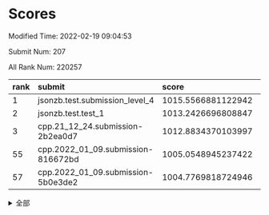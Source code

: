 # Scores

Modified Time: 2022-02-19 09:04:53

Submit Num: 207

All Rank Num: 220257

| rank |               submit               |       score        |       sigma        | pk_num |
| :--- | :--------------------------------- | :----------------- | :----------------- | :----- |
| 1    | jsonzb.test.submission_level_4     | 1015.5566881122942 | 0.8495141070850145 | 4253   |
| 2    | jsonzb.test.test_1                 | 1013.2426696808847 | 0.8145462492113498 | 4254   |
| 3    | cpp.21_12_24.submission-2b2ea0d7   | 1012.8834370103997 | 0.7855040836735    | 4261   |
| 55   | cpp.2022_01_09.submission-816672bd | 1005.0548945237422 | 0.7233400915838976 | 4258   |
| 57   | cpp.2022_01_09.submission-5b0e3de2 | 1004.7769818724946 | 0.7286016304028834 | 4262   |


<details>
<summary>全部</summary>

| rank |                 submit                 |       score        |       sigma        | pk_num |
| :--- | :------------------------------------- | :----------------- | :----------------- | :----- |
| 1    | jsonzb.test.submission_level_4         | 1015.5566881122942 | 0.8495141070850145 | 4253   |
| 2    | jsonzb.test.test_1                     | 1013.2426696808847 | 0.8145462492113498 | 4254   |
| 3    | cpp.21_12_24.submission-2b2ea0d7       | 1012.8834370103997 | 0.7855040836735    | 4261   |
| 4    | gobigger.level_3.submission_level_3_15 | 1011.796283892866  | 0.7862765083014307 | 4253   |
| 5    | gobigger.level_3.submission_level_3_2  | 1011.3512007676316 | 0.7815210237427929 | 4261   |
| 6    | gobigger.level_3.submission_level_3_19 | 1011.3439353671688 | 0.7763719855983704 | 4253   |
| 7    | gobigger.level_3.submission_level_3_32 | 1011.145126884718  | 0.7714194812795173 | 4259   |
| 8    | gobigger.level_3.submission_level_3_4  | 1011.047131466026  | 0.7605032102806829 | 4255   |
| 9    | gobigger.level_3.submission_level_3_10 | 1011.0227578797671 | 0.7553138804635852 | 4252   |
| 10   | gobigger.level_3.submission_level_3_35 | 1010.9561000970017 | 0.7757795397808611 | 4257   |
| 11   | gobigger.level_3.submission_level_3_25 | 1010.9279064557203 | 0.7604153649849588 | 4256   |
| 12   | gobigger.level_3.submission_level_3_7  | 1010.8981254764238 | 0.7818226187864974 | 4255   |
| 13   | gobigger.level_3.submission_level_3_8  | 1010.8466137378925 | 0.772588773038708  | 4257   |
| 14   | gobigger.level_3.submission_level_3_27 | 1010.7781645930872 | 0.7780730505280091 | 4257   |
| 15   | gobigger.level_3.submission_level_3_46 | 1010.5957732919283 | 0.7692498866760616 | 4258   |
| 16   | gobigger.level_3.submission_level_3_17 | 1010.5905640746091 | 0.7686560326737182 | 4254   |
| 17   | gobigger.level_3.submission_level_3_37 | 1010.5858035102576 | 0.7538539049818567 | 4259   |
| 18   | gobigger.level_3.submission_level_3_14 | 1010.5700669146654 | 0.7618938388848212 | 4260   |
| 19   | gobigger.level_3.submission_level_3_47 | 1010.5038983572986 | 0.7520416796753183 | 4255   |
| 20   | gobigger.level_3.submission_level_3_48 | 1010.4845754094657 | 0.7603456902380785 | 4254   |
| 21   | gobigger.level_3.submission_level_3_29 | 1010.3966951673531 | 0.7402540057196709 | 4255   |
| 22   | gobigger.level_3.submission_level_3_33 | 1010.276176099318  | 0.7807749864287263 | 4258   |
| 23   | gobigger.level_3.submission_level_3_26 | 1009.9554214203763 | 0.7621624353866642 | 4255   |
| 24   | gobigger.level_3.submission_level_3_13 | 1009.9413339706427 | 0.7659904582654335 | 4254   |
| 25   | gobigger.level_3.submission_level_3_12 | 1009.9398531466239 | 0.7453925275152751 | 4253   |
| 26   | gobigger.level_3.submission_level_3_22 | 1009.9138445360979 | 0.7559283326679951 | 4256   |
| 27   | gobigger.level_3.submission_level_3_5  | 1009.9103653314451 | 0.7696395508313405 | 4258   |
| 28   | gobigger.level_3.submission_level_3_16 | 1009.900785371352  | 0.7616751524282104 | 4255   |
| 29   | gobigger.level_3.submission_level_3_34 | 1009.8717696556854 | 0.7315224817528043 | 4256   |
| 30   | gobigger.level_3.submission_level_3_0  | 1009.855517300632  | 0.7627620348732609 | 4262   |
| 31   | gobigger.level_3.submission_level_3_21 | 1009.7948836571597 | 0.7669631911096151 | 4257   |
| 32   | gobigger.level_3.submission_level_3_39 | 1009.778261317122  | 0.7436961687780386 | 4261   |
| 33   | gobigger.level_3.submission_level_3_11 | 1009.7160547627029 | 0.7568867235851986 | 4259   |
| 34   | gobigger.level_3.submission_level_3_36 | 1009.6977895806594 | 0.7371477507254061 | 4259   |
| 35   | gobigger.level_3.submission_level_3_38 | 1009.6400524502602 | 0.7643773674889952 | 4260   |
| 36   | gobigger.level_3.submission_level_3_45 | 1009.6379990347983 | 0.7504685554601639 | 4257   |
| 37   | gobigger.level_3.submission_level_3_9  | 1009.5858159333513 | 0.7708540464625219 | 4257   |
| 38   | gobigger.level_3.submission_level_3_43 | 1009.5556534258554 | 0.741433663046476  | 4253   |
| 39   | gobigger.level_3.submission_level_3_44 | 1009.5443557528965 | 0.7621084948786319 | 4253   |
| 40   | gobigger.level_3.submission_level_3_3  | 1009.5119814773711 | 0.7512592044721976 | 4251   |
| 41   | gobigger.level_3.submission_level_3_24 | 1009.4820527348587 | 0.7541696458248196 | 4253   |
| 42   | gobigger.level_3.submission_level_3_30 | 1009.4671461939948 | 0.7366768556871025 | 4260   |
| 43   | gobigger.level_3.submission_level_3_1  | 1009.4572927565865 | 0.7471758429617152 | 4252   |
| 44   | gobigger.level_3.submission_level_3_23 | 1009.4072941265862 | 0.7334287169018326 | 4259   |
| 45   | gobigger.level_3.submission_level_3_6  | 1009.351624647789  | 0.7424440729776405 | 4254   |
| 46   | gobigger.level_3.submission_level_3_40 | 1009.007846361038  | 0.7540246567568724 | 4258   |
| 47   | gobigger.level_3.submission_level_3_41 | 1008.8556971536951 | 0.7532804771241378 | 4251   |
| 48   | gobigger.level_3.submission_level_3_31 | 1008.8279746957056 | 0.7484623278046545 | 4258   |
| 49   | gobigger.level_3.submission_level_3_42 | 1008.8158340595179 | 0.7487681111103289 | 4257   |
| 50   | gobigger.level_3.submission_level_3_49 | 1008.7778867721266 | 0.7399708217086185 | 4252   |
| 51   | gobigger.level_3.submission_level_3_18 | 1008.7699593046395 | 0.7568680322097638 | 4253   |
| 52   | gobigger.level_3.submission_level_3_28 | 1008.7303770884397 | 0.757645101129546  | 4260   |
| 53   | gobigger.level_3.submission_level_3_20 | 1008.332471480639  | 0.7495391875906053 | 4256   |
| 54   | gobigger.level_1.submission_level_1_43 | 1005.8203469141954 | 0.7236244453856524 | 4250   |
| 55   | cpp.2022_01_09.submission-816672bd     | 1005.0548945237422 | 0.7233400915838976 | 4258   |
| 56   | gobigger.level_1.submission_level_1_26 | 1004.9262780314261 | 0.7157193466884146 | 4253   |
| 57   | cpp.2022_01_09.submission-5b0e3de2     | 1004.7769818724946 | 0.7286016304028834 | 4262   |
| 58   | gobigger.level_1.submission_level_1_0  | 1004.7318391375642 | 0.7280195322447188 | 4253   |
| 59   | gobigger.level_1.submission_level_1_45 | 1004.6868692108839 | 0.7148015981318301 | 4254   |
| 60   | gobigger.level_1.submission_level_1_36 | 1004.3566466787593 | 0.7125560513988471 | 4255   |
| 61   | gobigger.level_1.submission_level_1_7  | 1004.3445756804064 | 0.7173568677714124 | 4266   |
| 62   | gobigger.level_1.submission_level_1_23 | 1004.0652115755843 | 0.7162725001699771 | 4258   |
| 63   | gobigger.level_1.submission_level_1_17 | 1004.0417748995865 | 0.7161553373773748 | 4253   |
| 64   | gobigger.level_1.submission_level_1_34 | 1004.0188779869596 | 0.7269206852350337 | 4256   |
| 65   | gobigger.level_1.submission_level_1_6  | 1003.9031031642342 | 0.7104943150397652 | 4252   |
| 66   | gobigger.level_1.submission_level_1_15 | 1003.8316988123166 | 0.7104857946012101 | 4261   |
| 67   | gobigger.level_1.submission_level_1_31 | 1003.7887053436622 | 0.7155372742258135 | 4259   |
| 68   | gobigger.level_1.submission_level_1_42 | 1003.756312819194  | 0.7194846869829984 | 4259   |
| 69   | gobigger.level_1.submission_level_1_46 | 1003.7506962605532 | 0.7129930103942689 | 4258   |
| 70   | gobigger.level_1.submission_level_1_21 | 1003.7292625930418 | 0.7263535120606296 | 4257   |
| 71   | gobigger.level_1.submission_level_1_29 | 1003.6361957390607 | 0.717071745932291  | 4254   |
| 72   | gobigger.level_1.submission_level_1_38 | 1003.589543724468  | 0.7107351115025119 | 4258   |
| 73   | gobigger.level_1.submission_level_1_8  | 1003.5539574827437 | 0.7195329189911945 | 4257   |
| 74   | gobigger.level_1.submission_level_1_40 | 1003.5233254397021 | 0.7201740097512297 | 4258   |
| 75   | gobigger.level_1.submission_level_1_1  | 1003.4932952598823 | 0.707342056163616  | 4252   |
| 76   | gobigger.level_1.submission_level_1_18 | 1003.4605375958963 | 0.7084404069477033 | 4257   |
| 77   | gobigger.level_1.submission_level_1_25 | 1003.4427574967416 | 0.7198444905945873 | 4252   |
| 78   | gobigger.level_1.submission_level_1_10 | 1003.4108058654855 | 0.7099661669244626 | 4256   |
| 79   | gobigger.level_1.submission_level_1_20 | 1003.410531812088  | 0.7094690053031564 | 4262   |
| 80   | gobigger.level_1.submission_level_1_3  | 1003.3461786750996 | 0.7156121565358767 | 4253   |
| 81   | gobigger.level_1.submission_level_1_47 | 1003.3317605351308 | 0.7262301627276629 | 4250   |
| 82   | gobigger.level_1.submission_level_1_24 | 1003.2446350791811 | 0.7263981134706049 | 4249   |
| 83   | gobigger.level_1.submission_level_1_12 | 1003.1262740892291 | 0.7140457966825331 | 4264   |
| 84   | gobigger.level_1.submission_level_1_32 | 1003.1219857720097 | 0.7148850883812267 | 4258   |
| 85   | gobigger.level_1.submission_level_1_2  | 1003.0974478146317 | 0.7130074917175837 | 4255   |
| 86   | gobigger.level_1.submission_level_1_9  | 1003.0915342417345 | 0.7187383081756906 | 4251   |
| 87   | gobigger.level_1.submission_level_1_44 | 1003.0219627105662 | 0.7149042451667734 | 4256   |
| 88   | gobigger.level_1.submission_level_1_41 | 1002.9425887520625 | 0.7070201368821832 | 4258   |
| 89   | gobigger.level_1.submission_level_1_35 | 1002.9168181137719 | 0.7112985437076914 | 4257   |
| 90   | gobigger.level_1.submission_level_1_13 | 1002.8875065183047 | 0.722443891058479  | 4256   |
| 91   | gobigger.level_1.submission_level_1_11 | 1002.8662523049899 | 0.7118853095544909 | 4249   |
| 92   | gobigger.level_1.submission_level_1_16 | 1002.8210468658284 | 0.7151088303943548 | 4257   |
| 93   | gobigger.level_1.submission_level_1_39 | 1002.6893006323165 | 0.7126092840670958 | 4257   |
| 94   | gobigger.level_1.submission_level_1_14 | 1002.6729989757324 | 0.7146626793132681 | 4255   |
| 95   | gobigger.level_1.submission_level_1_28 | 1002.5271812500257 | 0.7168053939755373 | 4255   |
| 96   | gobigger.level_1.submission_level_1_33 | 1002.491715712865  | 0.7155785184876102 | 4261   |
| 97   | gobigger.level_1.submission_level_1_37 | 1002.488378023724  | 0.7145682179413231 | 4256   |
| 98   | gobigger.level_1.submission_level_1_27 | 1002.2512814191639 | 0.7094729784651749 | 4254   |
| 99   | gobigger.level_1.submission_level_1_30 | 1002.2464786809103 | 0.6975204089114735 | 4256   |
| 100  | gobigger.level_1.submission_level_1_49 | 1002.1295692928483 | 0.715901313603734  | 4258   |
| 101  | gobigger.level_1.submission_level_1_48 | 1002.032374657509  | 0.7197932088677065 | 4254   |
| 102  | gobigger.level_1.submission_level_1_22 | 1001.9547637704574 | 0.7102797565702524 | 4258   |
| 103  | gobigger.level_1.submission_level_1_19 | 1001.7029962676502 | 0.7008980242057855 | 4256   |
| 104  | gobigger.level_1.submission_level_1_5  | 1001.6950558936112 | 0.7177434554696123 | 4259   |
| 105  | gobigger.level_1.submission_level_1_4  | 1001.247944062581  | 0.7107923897566627 | 4257   |
| 106  | gobigger.random.submission_random_14   | 997.5182521472926  | 0.7122189448417588 | 4254   |
| 107  | gobigger.random.submission_random_21   | 997.2917773772743  | 0.7105457259889826 | 4261   |
| 108  | gobigger.random.submission_random_41   | 997.2228678991904  | 0.7055924233916586 | 4255   |
| 109  | gobigger.random.submission_random_9    | 996.9322750010942  | 0.7115267176035703 | 4259   |
| 110  | gobigger.random.submission_random_38   | 996.840861800338   | 0.7075201732045362 | 4257   |
| 111  | gobigger.random.submission_random_37   | 996.8156377952776  | 0.7078545575275599 | 4253   |
| 112  | gobigger.random.submission_random_7    | 996.7131287427075  | 0.7090814706625458 | 4257   |
| 113  | gobigger.random.submission_random_17   | 996.6431719265051  | 0.706218847598122  | 4259   |
| 114  | gobigger.random.submission_random_10   | 996.5898674490232  | 0.7164467714769193 | 4260   |
| 115  | gobigger.random.submission_random_23   | 996.50336308879    | 0.7064599161823195 | 4255   |
| 116  | gobigger.random.submission_random_47   | 996.4740411399781  | 0.6974494990527683 | 4255   |
| 117  | gobigger.random.submission_random_28   | 996.419238471719   | 0.7080718314187513 | 4257   |
| 118  | gobigger.random.submission_random_34   | 996.4104091450783  | 0.7195558890828696 | 4257   |
| 119  | gobigger.random.submission_random_35   | 996.3920871809598  | 0.7101362586952645 | 4263   |
| 120  | gobigger.random.submission_random_13   | 996.3478145239543  | 0.7214104742050915 | 4254   |
| 121  | gobigger.random.submission_random_48   | 996.3468901420085  | 0.7083685386079053 | 4255   |
| 122  | gobigger.random.submission_random_5    | 996.3376047467962  | 0.7060377553893252 | 4255   |
| 123  | gobigger.random.submission_random_3    | 996.3179775748595  | 0.7115856499085659 | 4255   |
| 124  | gobigger.random.submission_random_33   | 996.3089417323819  | 0.7202274990582629 | 4255   |
| 125  | gobigger.random.submission_random_49   | 996.2138526386191  | 0.7026458268170664 | 4257   |
| 126  | gobigger.random.submission_random_36   | 996.0478426228909  | 0.7032115830352923 | 4254   |
| 127  | gobigger.random.submission_random_12   | 995.9493245385155  | 0.7235609367300415 | 4252   |
| 128  | gobigger.random.submission_random_46   | 995.905139891934   | 0.7140815023747344 | 4260   |
| 129  | gobigger.random.submission_random_45   | 995.8363535265861  | 0.7117967347136153 | 4253   |
| 130  | gobigger.random.submission_random_1    | 995.8269714446019  | 0.7149454745758348 | 4255   |
| 131  | gobigger.random.submission_random_18   | 995.7705976153197  | 0.7063681359303999 | 4256   |
| 132  | gobigger.random.submission_random_25   | 995.7471215977932  | 0.7209133769560309 | 4257   |
| 133  | gobigger.random.submission_random_39   | 995.7423427245885  | 0.708537794556825  | 4248   |
| 134  | gobigger.random.submission_random_40   | 995.7389727630332  | 0.7128672506888092 | 4255   |
| 135  | gobigger.random.submission_random_44   | 995.6772215917598  | 0.7054073656320073 | 4256   |
| 136  | gobigger.random.submission_random_22   | 995.6677095068189  | 0.6998105838307376 | 4256   |
| 137  | gobigger.random.submission_random_19   | 995.6614427269208  | 0.7052390821433147 | 4260   |
| 138  | gobigger.random.submission_random_11   | 995.6514161658163  | 0.7298148797094659 | 4256   |
| 139  | gobigger.random.submission_random_20   | 995.621552713543   | 0.7146632860212069 | 4255   |
| 140  | gobigger.random.submission_random_2    | 995.5961245295504  | 0.7160777086819798 | 4254   |
| 141  | gobigger.random.submission_random_27   | 995.5844529875595  | 0.705614167316746  | 4258   |
| 142  | gobigger.random.submission_random_6    | 995.5568499442079  | 0.7176090391782781 | 4252   |
| 143  | gobigger.random.submission_random_16   | 995.5537319799535  | 0.7206880201010477 | 4259   |
| 144  | gobigger.random.submission_random_4    | 995.5003069839006  | 0.7106877217038793 | 4252   |
| 145  | gobigger.random.submission_random_42   | 995.4989679348546  | 0.7283676476112789 | 4252   |
| 146  | gobigger.random.submission_random_32   | 995.3466887480553  | 0.6993795545975119 | 4259   |
| 147  | gobigger.random.submission_random_29   | 995.1968376027276  | 0.7199074118562139 | 4260   |
| 148  | gobigger.random.submission_random_26   | 995.1949077537522  | 0.7291093203274521 | 4259   |
| 149  | gobigger.random.submission_random_43   | 995.0287773771015  | 0.7258672300715729 | 4258   |
| 150  | gobigger.random.submission_random_24   | 994.9437875210825  | 0.736145474462941  | 4257   |
| 151  | gobigger.random.submission_random_30   | 994.8655665342251  | 0.7241257864955113 | 4257   |
| 152  | gobigger.random.submission_random_15   | 994.8653454814348  | 0.7140380090204813 | 4253   |
| 153  | gobigger.random.submission_random_8    | 994.862462093182   | 0.7107754264805486 | 4252   |
| 154  | gobigger.random.submission_random_31   | 994.5515238302355  | 0.7243977186746998 | 4262   |
| 155  | gobigger.random.submission_random_0    | 994.4025688558544  | 0.712246846920596  | 4256   |
| 156  | gobigger.level_2.submission_level_2_13 | 994.2446569302458  | 0.7229506681071907 | 4255   |
| 157  | gobigger.level_2.submission_level_2_6  | 993.9813618340489  | 0.7276757026352894 | 4255   |
| 158  | gobigger.level_2.submission_level_2_17 | 993.8841962122037  | 0.7206812154029044 | 4254   |
| 159  | gobigger.level_2.submission_level_2_38 | 993.5664562414203  | 0.7261261781035702 | 4254   |
| 160  | gobigger.level_2.submission_level_2_27 | 993.0728116553936  | 0.7422576638106166 | 4257   |
| 161  | gobigger.level_2.submission_level_2_41 | 993.0439818254602  | 0.7339298829227162 | 4257   |
| 162  | gobigger.level_2.submission_level_2_11 | 993.0410576677504  | 0.7491489299302505 | 4255   |
| 163  | gobigger.level_2.submission_level_2_7  | 992.7722888326977  | 0.7435127298136137 | 4253   |
| 164  | gobigger.level_2.submission_level_2_24 | 992.7162960019594  | 0.7463929190221826 | 4262   |
| 165  | gobigger.level_2.submission_level_2_10 | 992.6539602618959  | 0.7342755055508758 | 4255   |
| 166  | gobigger.level_2.submission_level_2_12 | 992.6511802103237  | 0.7342481190892796 | 4256   |
| 167  | gobigger.level_2.submission_level_2_3  | 992.5834273824964  | 0.7389417528107596 | 4260   |
| 168  | gobigger.level_2.submission_level_2_29 | 992.5339790188768  | 0.7417404533173289 | 4260   |
| 169  | gobigger.level_2.submission_level_2_30 | 992.5134479226227  | 0.7453000947249896 | 4255   |
| 170  | gobigger.level_2.submission_level_2_0  | 992.4570930935164  | 0.7419358575595029 | 4257   |
| 171  | gobigger.level_2.submission_level_2_19 | 992.3853386023688  | 0.7261813679051903 | 4263   |
| 172  | gobigger.level_2.submission_level_2_47 | 992.3099459431138  | 0.7402909813341741 | 4259   |
| 173  | gobigger.level_2.submission_level_2_18 | 992.2757830507264  | 0.7291343038886517 | 4255   |
| 174  | gobigger.level_2.submission_level_2_33 | 992.2333306901307  | 0.7594054056836881 | 4254   |
| 175  | gobigger.level_2.submission_level_2_40 | 992.2162363153722  | 0.7385308094281383 | 4257   |
| 176  | gobigger.level_2.submission_level_2_21 | 992.1729132824339  | 0.7119465162801536 | 4256   |
| 177  | gobigger.level_2.submission_level_2_2  | 992.1669644031327  | 0.7481616435354799 | 4256   |
| 178  | gobigger.level_2.submission_level_2_26 | 992.1275927178531  | 0.733549168679001  | 4261   |
| 179  | gobigger.level_2.submission_level_2_22 | 992.0573424151456  | 0.7530700362598716 | 4256   |
| 180  | gobigger.level_2.submission_level_2_42 | 992.0428850484559  | 0.7481934828655823 | 4257   |
| 181  | gobigger.level_2.submission_level_2_44 | 991.9614588339672  | 0.7319416969830721 | 4253   |
| 182  | gobigger.level_2.submission_level_2_20 | 991.8877448549155  | 0.7846783727079493 | 4261   |
| 183  | gobigger.level_2.submission_level_2_49 | 991.8815151271215  | 0.7478839113404505 | 4251   |
| 184  | gobigger.level_2.submission_level_2_45 | 991.8269934393365  | 0.7609130784295061 | 4254   |
| 185  | gobigger.level_2.submission_level_2_37 | 991.7873913660728  | 0.7508560152174998 | 4252   |
| 186  | gobigger.level_2.submission_level_2_31 | 991.7834218294653  | 0.7595146588835414 | 4255   |
| 187  | gobigger.level_2.submission_level_2_4  | 991.7518245899636  | 0.7542391286266127 | 4256   |
| 188  | gobigger.level_2.submission_level_2_16 | 991.6838948009514  | 0.7639194473950028 | 4252   |
| 189  | gobigger.level_2.submission_level_2_46 | 991.6628270747897  | 0.7603226900325052 | 4257   |
| 190  | gobigger.level_2.submission_level_2_23 | 991.5665173389808  | 0.7326646736842953 | 4264   |
| 191  | gobigger.level_2.submission_level_2_43 | 991.4770585555801  | 0.7580870367174067 | 4254   |
| 192  | gobigger.level_2.submission_level_2_25 | 991.4481798764809  | 0.7475590174471535 | 4254   |
| 193  | gobigger.level_2.submission_level_2_34 | 991.3367365043543  | 0.7639912572276256 | 4261   |
| 194  | gobigger.level_2.submission_level_2_9  | 991.2476465813158  | 0.7660084368133502 | 4259   |
| 195  | gobigger.level_2.submission_level_2_28 | 991.2272891775697  | 0.7581058627820811 | 4258   |
| 196  | gobigger.level_2.submission_level_2_39 | 991.2025490619269  | 0.7506455463735124 | 4259   |
| 197  | gobigger.level_2.submission_level_2_1  | 991.1903181637113  | 0.7699417326575458 | 4253   |
| 198  | gobigger.level_2.submission_level_2_8  | 991.0010469565059  | 0.7768189345080667 | 4255   |
| 199  | gobigger.level_2.submission_level_2_35 | 990.9795824290725  | 0.7809416556222828 | 4253   |
| 200  | gobigger.level_2.submission_level_2_14 | 990.9119161239705  | 0.7508640119899093 | 4258   |
| 201  | gobigger.level_2.submission_level_2_32 | 990.8820519164051  | 0.7630247357644089 | 4256   |
| 202  | gobigger.level_2.submission_level_2_48 | 990.6738845569195  | 0.7701798757775443 | 4254   |
| 203  | gobigger.level_2.submission_level_2_15 | 990.6064068035273  | 0.7306340973970279 | 4257   |
| 204  | gobigger.level_2.submission_level_2_36 | 990.5069051453543  | 0.7524473850000533 | 4254   |
| 205  | gobigger.level_2.submission_level_2_5  | 990.409413117616   | 0.7618159452953083 | 4257   |
| 206  | gobigger.none.submission_none_1        | 979.5897692709943  | 1.201525867260418  | 4257   |
| 207  | gobigger.none.submission_none_0        | 977.7909800320242  | 1.331754277092401  | 4258   |

</details>